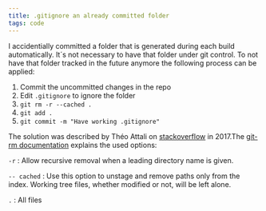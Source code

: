 ```yaml
---
title: .gitignore an already committed folder
tags: code
---
```

I accidentially committed a folder that is generated during each build automatically. It´s not necessary to have that folder under git control. To not have that folder tracked in the future anymore the following process can be applied:

1. Commit the uncommitted changes in the repo 
2. Edit `.gitignore` to ignore the folder
3. `git rm -r --cached .`  
5. `git add .`  
5. `git commit -m "Have working .gitignore"` 

The solution was described by Théo Attali on [stackoverflow](https://stackoverflow.com/a/43142955) in 2017.The [git-rm documentation](https://git-scm.com/docs/git-rm) explains the used options:

`-r`
: Allow recursive removal when a leading directory name is given.

`-- cached`
: Use this option to unstage and remove paths only from the index. Working tree files, whether modified or not, will be left alone.

`.`
: All files
